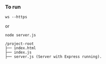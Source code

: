 ### To run

```
ws --https
```
or
```
node server.js
```

```
/project-root
├── index.html
├── index.js
├── server.js (Server with Express running).
```